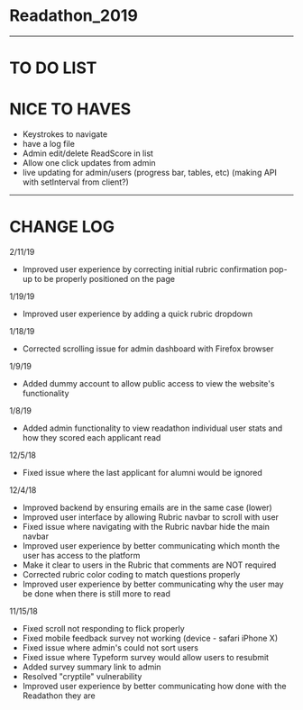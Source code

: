 # Readathon_2019
---

# TO DO LIST

# NICE TO HAVES
- Keystrokes to navigate
- have a log file
- Admin edit/delete ReadScore in list
- Allow one click updates from admin
- live updating for admin/users (progress bar, tables, etc) (making API with setInterval from client?)
--- 

# CHANGE LOG
2/11/19
- Improved user experience by correcting initial rubric confirmation pop-up to be properly positioned on the page

1/19/19
- Improved user experience by adding a quick rubric dropdown

1/18/19
- Corrected scrolling issue for admin dashboard with Firefox browser

1/9/19
- Added dummy account to allow public access to view the website's functionality

1/8/19
- Added admin functionality to view readathon individual user stats and how they scored each applicant read

12/5/18
- Fixed issue where the last applicant for alumni would be ignored

12/4/18
- Improved backend by ensuring emails are in the same case (lower)
- Improved user interface by allowing Rubric navbar to scroll with user
- Fixed issue where navigating with the Rubric navbar hide the main navbar
- Improved user experience by better communicating which month the user has access to the platform
- Make it clear to users in the Rubric that comments are NOT required
- Corrected rubric color coding to match questions properly
- Improved user experience by better communicating why the user may be done when there is still more to read

11/15/18
- Fixed scroll not responding to flick properly
- Fixed mobile feedback survey not working (device - safari iPhone X)
- Fixed issue where admin's could not sort users
- Fixed issue where Typeform survey would allow users to resubmit
- Added survey summary link to admin
- Resolved "cryptile" vulnerability
- Improved user experience by better communicating how done with the Readathon they are
